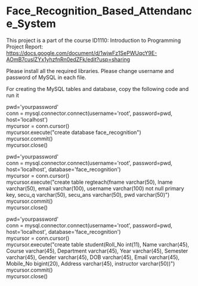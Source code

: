 # Face_Recognition_Based_Attendance_System
This project is a part of the course ID1110: Introduction to Programming
Project Report: https://docs.google.com/document/d/1wjwFz1SePWUqcY9E-AOmB7cuslZYx1yhzfnRn0edZFk/edit?usp=sharing

Please install all the required libraries.
Please change username and password of MySQL in each file.

For creating the MySQL tables and database, copy the following code and run it  

pwd='yourpassword'  
conn = mysql.connector.connect(username='root', password=pwd, host='localhost')  
mycursor = conn.cursor()  
mycursor.execute("create database face_recognition")  
mycursor.commit()  
mycursor.close()  

pwd='yourpassword'  
conn = mysql.connector.connect(username='root', password=pwd, host='localhost', database='face_recognition')  
mycursor = conn.cursor()  
mycursor.execute("create table regteach(fname varchar(50), lname varchar(50), email varchar(100), username varchar(100) not null primary key, secu_q varchar(50), secu_ans varchar(50), pwd varchar(50)")  
mycursor.commit()  
mycursor.close()  

pwd='yourpassword'  
conn = mysql.connector.connect(username='root', password=pwd, host='localhost', database='face_recognition')  
mycursor = conn.cursor()  
mycursor.execute("create table student(Roll_No int(11), Name varchar(45), Course varchar(45), Department varchar(45), Year varchar(45), Semester varchar(45), Gender varchar(45), DOB varchar(45), Email varchar(45), Mobile_No bigint(20), Address varchar(45), instructor varchar(50))")  
mycursor.commit()  
mycursor.close()  
